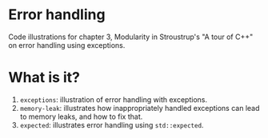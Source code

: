 # Error handling

Code illustrations for chapter 3, Modularity in Stroustrup's
"A tour of C++" on error handling using exceptions.

# What is it?
1. `exceptions`: illustration of error handling with exceptions.
1. `memory-leak`: illustrates how inappropriately handled exceptions can
   lead to memory leaks, and how to fix that.
1. `expected`: illustrates error handling using `std::expected`.
